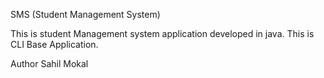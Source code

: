 SMS (Student Management System)

This is student Management system application developed in java.
This is CLI Base Application.

Author 
Sahil Mokal